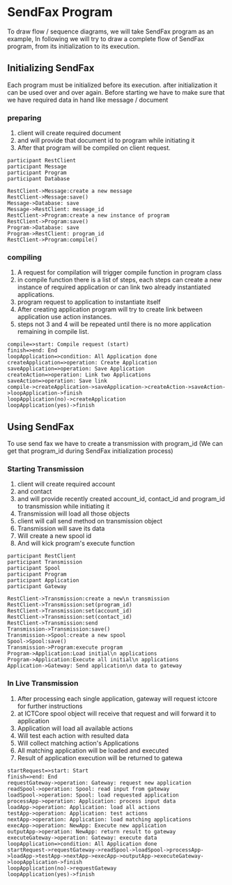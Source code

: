 SendFax Program
===============
To draw flow / sequence diagrams, we will take SendFax program as an example, In following we will try to draw a complete flow of SendFax program, from its initialization to its execution.


Initializing SendFax
--------------------
Each program must be initialized before its execution. after initialization it can be used over and over again. Before starting we have to make sure that we have required data in hand like message / document

### preparing
1. client will create required document
2. and will provide that document id to program while initiating it
3. After that program will be compiled on client request.

```sequence
participant RestClient
participant Message
participant Program
participant Database

RestClient->Message:create a new message
RestClient->Message:save()
Message->Database: save
Message->RestClient: message_id
RestClient->Program:create a new instance of program
RestClient->Program:save()
Program->Database: save
Program->RestClient: program_id
RestClient->Program:compile()
```

### compiling
1. A request for compilation will trigger compile function in program class
2. in compile function there is a list of steps, each steps can create a new instance of required application or can link two already instantiated applications.
3. program request to application to instantiate itself
4. After creating application program will try to create link between application use action instances.
5. steps not 3 and 4 will be repeated until there is no more application remaining in compile list.

```flow
compile=>start: Compile request (start)
finish=>end: End
loopApplication=>condition: All Application done
createApplication=>operation: Create Application
saveApplication=>operation: Save Application
createAction=>operation: Link two Applications
saveAction=>operation: Save link
compile->createApplication->saveApplication->createAction->saveAction->loopApplication->finish
loopApplication(no)->createApplication
loopApplication(yes)->finish
```

Using SendFax
-------------
To use send fax we have to create a transmission with program_id (We can get that program_id during SendFax initialization process)

### Starting Transmission
1. client will create required account
2. and contact
3. and will provide recently created account_id, contact_id and program_id to transmission while initiating it
4. Transmission will load all those objects
5. client will call send method on transmission object
6. Transmission will save its data
7. Will create a new spool id
8. And will kick program's execute function

```sequence
participant RestClient
participant Transmission
participant Spool
participant Program
participant Application
participant Gateway

RestClient->Transmission:create a new\n transmission
RestClient->Transmission:set(program_id)
RestClient->Transmission:set(account_id)
RestClient->Transmission:set(contact_id)
RestClient->Transmission:send
Transmission->Transmission:save()
Transmission->Spool:create a new spool
Spool->Spool:save()
Transmission->Program:execute program
Program->Application:Load initial\n applications
Program->Application:Execute all initial\n applications
Application->Gateway: Send application\n data to gateway
```

### In Live Transmission
1. After processing each single application, gateway will request ictcore for further instructions
2. at ICTCore spool object will receive that request and will forward it to application
3. Application will load all available actions
4. Will test each action with resulted data
5. Will collect matching action's Applications
6. All matching application will be loaded and executed
7. Result of application execution will be returned to gatewa

```flow
startRequest=>start: Start
finish=>end: End
requestGateway->operation: Gateway: request new application
readSpool->operation: Spool: read input from gateway
loadSpool->operation: Spool: load requested application
processApp->operation: Application: process input data
loadApp->operation: Application: load all actions
testApp->operation: Application: test actions
nextApp->operation: Application: load matching applications
execApp->operation: NewApp: Execute new application
outputApp->operation: NewApp: return result to gateway
executeGateway->operation: Gateway: execute data
loopApplication=>condition: All Application done
startRequest->requestGateway->readSpool->loadSpool->processApp->loadApp->testApp->nextApp->execApp->outputApp->executeGateway->loopApplication->finish
loopApplication(no)->requestGateway
loopApplication(yes)->finish
```
